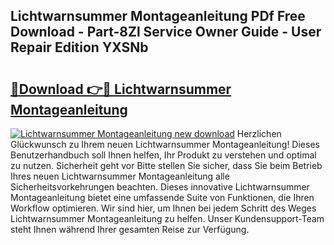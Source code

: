 ## Lichtwarnsummer Montageanleitung PDf Free Download - Part-8Zl Service Owner Guide - User Repair Edition YXSNb

# <h2><a href="http://df7b0a.blite.top/?on=Lichtwarnsummer+Montageanleitung">🔗Download 👉🔴 Lichtwarnsummer Montageanleitung</a></h2>

[![Lichtwarnsummer Montageanleitung new download](https://i.imgur.com/lujVjoI.png)](http://df7b0a.blite.top/?on=Lichtwarnsummer+Montageanleitung)
Herzlichen Glückwunsch zu Ihrem neuen Lichtwarnsummer Montageanleitung! Dieses Benutzerhandbuch soll Ihnen helfen, Ihr Produkt zu verstehen und optimal zu nutzen. Sicherheit geht vor Bitte stellen Sie sicher, dass Sie beim Betrieb Ihres neuen Lichtwarnsummer Montageanleitung alle Sicherheitsvorkehrungen beachten. Dieses innovative Lichtwarnsummer Montageanleitung bietet eine umfassende Suite von Funktionen, die Ihren Workflow optimieren. Wir sind hier, um Ihnen bei jedem Schritt des Weges Lichtwarnsummer Montageanleitung zu helfen. Unser Kundensupport-Team steht Ihnen während Ihrer gesamten Reise zur Verfügung.
